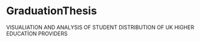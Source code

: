 # GraduationThesis
 VISUALIATION AND ANALYSIS OF STUDENT DISTRIBUTION OF UK HIGHER EDUCATİON PROVIDERS

